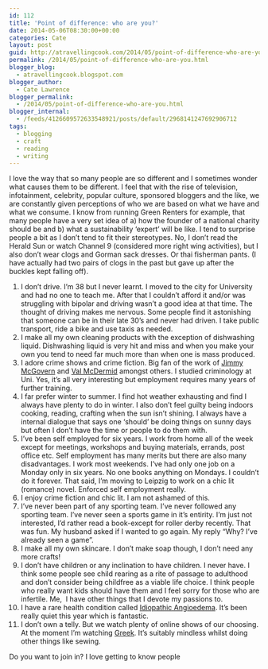 ```yaml
---
id: 112
title: 'Point of difference: who are you?'
date: 2014-05-06T08:30:00+00:00
categories: Cate
layout: post
guid: http://atravellingcook.com/2014/05/point-of-difference-who-are-you.html
permalink: /2014/05/point-of-difference-who-are-you.html
blogger_blog:
  - atravellingcook.blogspot.com
blogger_author:
  - Cate Lawrence
blogger_permalink:
  - /2014/05/point-of-difference-who-are-you.html
blogger_internal:
  - /feeds/4126609572633548921/posts/default/2968141247692906712
tags:
  - blogging
  - craft
  - reading
  - writing
---
```

I love the way that so many people are so different and I sometimes wonder what causes them to be different. I feel that with the rise of television, infotainment, celebrity, popular culture, sponsored bloggers and the like, we are constantly given perceptions of who we are based on what we have and what we consume. I know from running Green Renters for example, that many people have a very set idea of a) how the founder of a national charity should be and b) what a sustainability &#8216;expert&#8217; will be like. I tend to surprise people a bit as I don&#8217;t tend to fit their stereotypes. No, I don&#8217;t read the Herald Sun or watch Channel 9 (considered more right wing activities), but I also don&#8217;t wear clogs and Gorman sack dresses. Or thai fisherman pants. (I have actually had two pairs of clogs in the past but gave up after the buckles kept falling off).



  1. I don&#8217;t drive. I&#8217;m 38 but I never learnt. I moved to the city for University and had no one to teach me. After that I couldn&#8217;t afford it and/or was struggling with bipolar and driving wasn&#8217;t a good idea at that time. The thought of driving makes me nervous. Some people find it astonishing that someone can be in their late 30&#8217;s and never had driven. I take public transport, ride a bike and use taxis as needed.
  2. I make all my own cleaning products with the exception of dishwashing liquid. Dishwashing liquid is very hit and miss and when you make your own you tend to need far much more than when one is mass produced.
  3. I adore crime shows and crime fiction. Big fan of the work of [Jimmy McGovern](http://en.wikipedia.org/wiki/Jimmy_McGovern) and [Val McDermid](http://www.valmcdermid.com/) amongst others. I studied criminology at Uni. Yes, it&#8217;s all very interesting but employment requires many years of further training.
  4. I far prefer winter to summer. I find hot weather exhausting and find I always have plenty to do in winter. I also don&#8217;t feel guilty being indoors cooking, reading, crafting when the sun isn&#8217;t shining. I always have a internal dialogue that says one &#8216;should&#8217; be doing things on sunny days but often I don&#8217;t have the time or people to do them with.
  5. I&#8217;ve been self employed for six years. I work from home all of the week except for meetings, workshops and buying materials, errands, post office etc. Self employment has many merits but there are also many disadvantages. I work most weekends. I&#8217;ve had only one job on a Monday only in six years. No one books anything on Mondays. I couldn&#8217;t do it forever. That said, I&#8217;m moving to Leipzig to work on a chic lit (romance) novel. Enforced self employment really.
  6. I enjoy crime fiction and chic lit. I am not ashamed of this.
  7. I&#8217;ve never been part of any sporting team. I&#8217;ve never followed any sporting team. I&#8217;ve never seen a sports game in it&#8217;s entirity. I&#8217;m just not interested, I&#8217;d rather read a book-except for roller derby recently. That was fun. My husband asked if I wanted to go again. My reply &#8220;Why? I&#8217;ve already seen a game&#8221;.
  8. I make all my own skincare. I don&#8217;t make soap though, I don&#8217;t need any more crafts!
  9. I don&#8217;t have children or any inclination to have children. I never have. I think some people see child rearing as a rite of passage to adulthood and don&#8217;t consider being childfree as a viable life choice. I think people who really want kids should have them and I feel sorry for those who are infertile. Me,  I have other things that I devote my passions to.
 10. I have a rare health condition called [Idiopathic Angioedema](http://www.dermnetnz.org/reactions/angioedema.html). It&#8217;s been really quiet this year which is fantastic.
 11. I don&#8217;t own a telly. But we watch plenty of online shows of our choosing. At the moment I&#8217;m watching [Greek](http://www.imdb.com/title/tt0976014/). It&#8217;s suitably mindless whilst doing other things like sewing.


  Do you want to join in? I love getting to know people


<!-- start LinkyTools script -->

<!-- end LinkyTools script -->